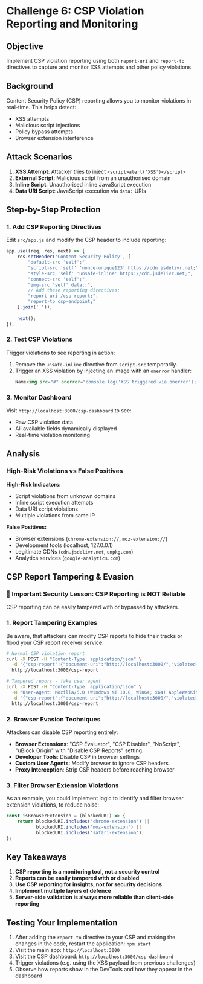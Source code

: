# Challenge 6: CSP Violation Reporting and Monitoring

## Objective
Implement CSP violation reporting using both `report-uri` and `report-to` directives to capture and monitor XSS attempts and other policy violations.

## Background
Content Security Policy (CSP) reporting allows you to monitor violations in real-time. This helps detect:

- XSS attempts
- Malicious script injections
- Policy bypass attempts
- Browser extension interference

## Attack Scenarios

1. **XSS Attempt**: Attacker tries to inject `<script>alert('XSS')</script>`
2. **External Script**: Malicious script from an unauthorised domain
3. **Inline Script**: Unauthorised inline JavaScript execution
4. **Data URI Script**: JavaScript execution via `data:` URIs

## Step-by-Step Protection

### 1. Add CSP Reporting Directives

Edit `src/app.js` and modify the CSP header to include reporting:

```javascript
app.use((req, res, next) => {
    res.setHeader('Content-Security-Policy', [
        "default-src 'self';",
        "script-src 'self' 'nonce-unique123' https://cdn.jsdelivr.net;",
        "style-src 'self' 'unsafe-inline' https://cdn.jsdelivr.net;",
        "connect-src 'self';",
        "img-src 'self' data:;",
        // Add these reporting directives:
        "report-uri /csp-report;",
        "report-to csp-endpoint;"
    ].join(' ')); 
    
    next();
});
```

### 2. Test CSP Violations

Trigger violations to see reporting in action:

1. Remove the `unsafe-inline` directive from `script-src` temporarily.
2. Trigger an XSS violation by injecting an image with an `onerror` handler:
    ```html
    Name<img src="#" onerror="console.log('XSS triggered via onerror'); document.body.style.backgroundColor = 'orange';" alt="XSS1">
    ```

### 3. Monitor Dashboard

Visit `http://localhost:3000/csp-dashboard` to see:

- Raw CSP violation data
- All available fields dynamically displayed
- Real-time violation monitoring

## Analysis

### High-Risk Violations vs False Positives

**High-Risk Indicators:**

- Script violations from unknown domains
- Inline script execution attempts
- Data URI script violations
- Multiple violations from same IP

**False Positives:**

- Browser extensions (`chrome-extension://`, `moz-extension://`)
- Development tools (localhost, 127.0.0.1)
- Legitimate CDNs (`cdn.jsdelivr.net`, `unpkg.com`)
- Analytics services (`google-analytics.com`)


## CSP Report Tampering & Evasion

### 🚨 Important Security Lesson: CSP Reporting is NOT Reliable

CSP reporting can be easily tampered with or bypassed by attackers.

### 1. Report Tampering Examples

Be aware, that attackers can modify CSP reports to hide their tracks or flood your CSP report receiver service:

```bash
# Normal CSP violation report
curl -X POST -H "Content-Type: application/json" \
  -d '{"csp-report":{"document-uri":"http://localhost:3000/","violated-directive":"script-src","blocked-uri":"http://evil.com/script.js","source-file":"http://localhost:3000/"}}' \
  http://localhost:3000/csp-report

# Tampered report - fake user agent
curl -X POST -H "Content-Type: application/json" \
  -H "User-Agent: Mozilla/5.0 (Windows NT 10.0; Win64; x64) AppleWebKit/537.36" \
  -d '{"csp-report":{"document-uri":"http://localhost:3000/","violated-directive":"script-src","blocked-uri":"http://evil.com/script.js","source-file":"http://localhost:3000/"}}' \
  http://localhost:3000/csp-report
```

### 2. Browser Evasion Techniques 

Attackers can disable CSP reporting entirely:

- **Browser Extensions**: "CSP Evaluator", "CSP Disabler", "NoScript", "uBlock Origin" with "Disable CSP Reports" setting.  
- **Developer Tools**: Disable CSP in browser settings
- **Custom User Agents**: Modify browser to ignore CSP headers
- **Proxy Interception**: Strip CSP headers before reaching browser

### 3. Filter Browser Extension Violations

As an example, you could implement logic to identify and filter browser extension violations, to reduce noise: 

```javascript
const isBrowserExtension = (blockedURI) => {
    return blockedURI.includes('chrome-extension') || 
           blockedURI.includes('moz-extension') ||
           blockedURI.includes('safari-extension');
};
```

## Key Takeaways

1. **CSP reporting is a monitoring tool, not a security control**
2. **Reports can be easily tampered with or disabled**
3. **Use CSP reporting for insights, not for security decisions**
4. **Implement multiple layers of defence**
5. **Server-side validation is always more reliable than client-side reporting**

## Testing Your Implementation

1. After adding the `report-to` directive to your CSP and making the changes in the code, restart the application: `npm start`
2. Visit the main app: `http://localhost:3000`
3. Visit the CSP dashboard: `http://localhost:3000/csp-dashboard`
4. Trigger violations (e.g. using the XSS payload from previous challenges)
5. Observe how reports show in the DevTools and how they appear in the dashboard
